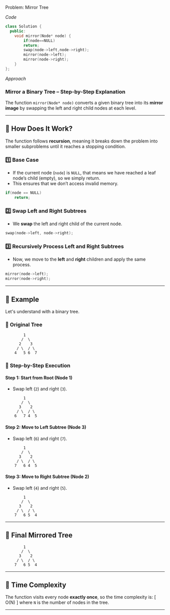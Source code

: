 Problem: Mirror Tree

*Code*

```c++
class Solution {
  public:
    void mirror(Node* node) {
        if(node==NULL)
        return;
        swap(node->left,node->right);
        mirror(node->left);
        mirror(node->right);
    }
};
```


*Approach*

### **Mirror a Binary Tree – Step-by-Step Explanation**  

The function `mirror(Node* node)` converts a given binary tree into its **mirror image** by swapping the left and right child nodes at each level.

---

## **🔹 How Does It Work?**
The function follows **recursion**, meaning it breaks down the problem into smaller subproblems until it reaches a stopping condition.

### **1️⃣ Base Case**
- If the current node (`node`) is `NULL`, that means we have reached a leaf node’s child (empty), so we simply return.
- This ensures that we don’t access invalid memory.

```cpp
if(node == NULL) 
    return;
```

### **2️⃣ Swap Left and Right Subtrees**
- We **swap** the left and right child of the current node.

```cpp
swap(node->left, node->right);
```

### **3️⃣ Recursively Process Left and Right Subtrees**
- Now, we move to the **left** and **right** children and apply the same process.

```cpp
mirror(node->left);
mirror(node->right);
```

---

## **🔹 Example**
Let's understand with a binary tree.

### **🔸 Original Tree**
```
        1
       /  \
      2    3
     / \  / \
    4   5 6  7
```

### **🔸 Step-by-Step Execution**
#### **Step 1: Start from Root (Node 1)**
- Swap left (`2`) and right (`3`).

```
        1
       /  \
      3    2
     / \  / \
    6   7 4  5
```

#### **Step 2: Move to Left Subtree (Node 3)**
- Swap left (`6`) and right (`7`).

```
        1
       /  \
      3    2
     / \  / \
    7   6 4  5
```

#### **Step 3: Move to Right Subtree (Node 2)**
- Swap left (`4`) and right (`5`).

```
        1
       /  \
      3    2
     / \  / \
    7   6 5  4
```

---

## **🔹 Final Mirrored Tree**
```
        1
       /  \
      3    2
     / \  / \
    7   6 5  4
```

---

## **🔹 Time Complexity**
The function visits every node **exactly once**, so the time complexity is:
\[
O(N)
\]
where `N` is the number of nodes in the tree.

---
